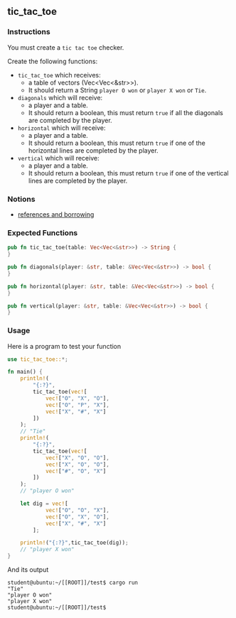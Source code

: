 ## tic_tac_toe

### Instructions

You must create a `tic tac toe` checker.

Create the following functions:

- `tic_tac_toe` which receives:
    - a table of vectors (Vec<Vec<&str>>).
    - It should return a String `player O won` or `player X won` or `Tie`.
- `diagonals` which will receive:
    - a player and a table. 
    - It should return a boolean, this must return `true` if all the diagonals are completed by the player.
- `horizontal` which will receive:
    - a player and a table. 
    - It should return a boolean, this must return `true` if one of the horizontal lines are completed by the player.
- `vertical` which will receive: 
    - a player and a table. 
    - It should return a boolean, this must return `true` if one of the vertical lines are completed by the player.

### Notions

- [references and borrowing](https://doc.rust-lang.org/book/ch04-02-references-and-borrowing.html)

### Expected Functions

```rust
pub fn tic_tac_toe(table: Vec<Vec<&str>>) -> String {
}

pub fn diagonals(player: &str, table: &Vec<Vec<&str>>) -> bool {
}

pub fn horizontal(player: &str, table: &Vec<Vec<&str>>) -> bool {
}

pub fn vertical(player: &str, table: &Vec<Vec<&str>>) -> bool {
}
```

### Usage

Here is a program to test your function

```rust
use tic_tac_toe::*;

fn main() {
    println!(
        "{:?}",
        tic_tac_toe(vec![
            vec!["O", "X", "O"],
            vec!["O", "P", "X"],
            vec!["X", "#", "X"]
        ])
    );
    // "Tie"
    println!(
        "{:?}",
        tic_tac_toe(vec![
            vec!["X", "O", "O"],
            vec!["X", "O", "O"],
            vec!["#", "O", "X"]
        ])
    );
    // "player O won"

    let dig = vec![
            vec!["O", "O", "X"],
            vec!["O", "X", "O"],
            vec!["X", "#", "X"]
        ];

    println!("{:?}",tic_tac_toe(dig));
    // "player X won"
}
```

And its output

```console
student@ubuntu:~/[[ROOT]]/test$ cargo run
"Tie"
"player O won"
"player X won"
student@ubuntu:~/[[ROOT]]/test$
```
